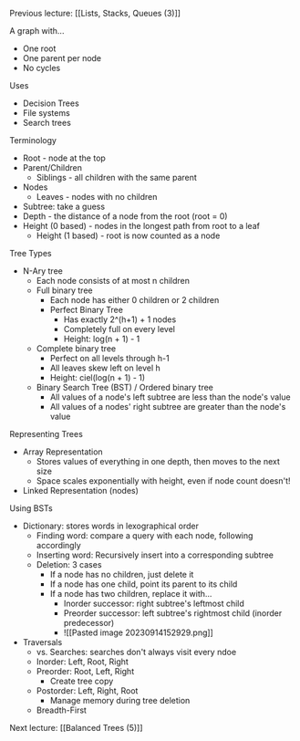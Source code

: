 Previous lecture: [[Lists, Stacks, Queues (3)]]

A graph with...
- One root
- One parent per node
- No cycles

Uses
- Decision Trees
- File systems
- Search trees

Terminology
- Root - node at the top
- Parent/Children
	- Siblings - all children with the same parent
- Nodes
	- Leaves - nodes with no children
- Subtree: take a guess
- Depth - the distance of a node from the root (root = 0)
- Height (0 based) - nodes in the longest path from root to a leaf
	- Height (1 based) - root is now counted as a node

Tree Types
- N-Ary tree
	- Each node consists of at most n children
	- Full binary tree
		- Each node has either 0 children or 2 children
		- Perfect Binary Tree
			- Has exactly 2^(h+1) + 1 nodes
			- Completely full on every level
			- Height: log(n + 1) - 1
	- Complete binary tree
		- Perfect on all levels through h-1
		- All leaves skew left on level h
		- Height: ciel(log(n + 1) - 1)
	- Binary Search Tree (BST) / Ordered binary tree
		- All values of a node's left subtree are less than the node's value
		- All values of a nodes' right subtree are greater than the node's value

Representing Trees
- Array Representation
	- Stores values of everything in one depth, then moves to the next size
	- Space scales exponentially with height, even if node count doesn't!
- Linked Representation (nodes)

Using BSTs
- Dictionary: stores words in lexographical order
	- Finding word: compare a query with each node, following accordingly
	- Inserting word: Recursively insert into a corresponding subtree
	- Deletion: 3 cases
		- If a node has no children, just delete it
		- If a node has one child, point its parent to its child
		- If a node has two children, replace it with...
			- Inorder successor: right subtree's leftmost child
			- Preorder successor: left subtree's rightmost child (inorder predecessor)
			- ![[Pasted image 20230914152929.png]]
- Traversals
	- vs. Searches:  searches don't always visit every ndoe
	- Inorder: Left, Root, Right
	- Preorder: Root, Left, Right
		- Create tree copy
	- Postorder: Left, Right, Root
		- Manage memory during tree deletion
	- Breadth-First

Next lecture: [[Balanced Trees (5)]]